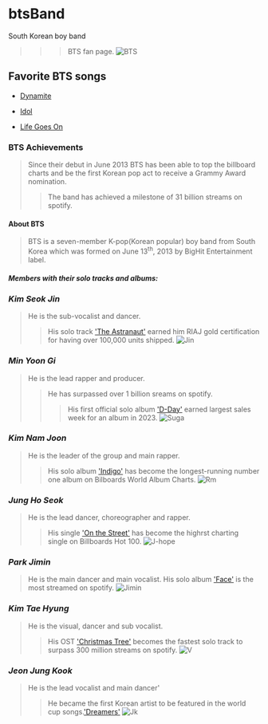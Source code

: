 # **btsBand**
South Korean boy band
>>>BTS fan page.
![BTS](https://www.stationhead.com/_next/image?url=https%3A%2F%2Fi.scdn.co%2Fimage%2Fab6761610000e5eb5704a64f34fe29ff73ab56bb&w=1200&q=75)
## Favorite BTS songs
- [Dynamite](https://www.youtube.com/watch?v=gdZLi9oWNZg&pp=ygUJYnRzIHNvbmdz)
* [Idol](https://www.youtube.com/watch?v=pBuZEGYXA6E&pp=ygUJYnRzIHNvbmdz)
+ [Life Goes On](https://www.youtube.com/watch?v=-5q5mZbe3V8&pp=ygUJYnRzIHNvbmdz)
### BTS Achievements
>Since their debut in June 2013 BTS has been able to top the billboard charts and be the first Korean pop act to receive a Grammy Award nomination.
>>The band has achieved a milestone of 31 billion streams on spotify.
#### About BTS
>BTS is a seven-member K-pop(Korean popular) boy band from South Korea which was formed on June 13<sup>th</sup>, 2013 by BigHit Entertainment label.
##### Members with their solo tracks and albums:
### *Kim Seok Jin*
>He is the sub-vocalist and dancer.
>>His solo track ['The Astranaut'](https://www.youtube.com/watch?v=c6ASQOwKkhk&pp=ygURdGhlIGFzdHJvbmF1dCBqaW4%3D) earned him RIAJ gold certification for having over 100,000 units shipped.
![Jin](https://images.squarespace-cdn.com/content/v1/5aa2069c25bf02363bf5c7c4/1653923295181-H2EW0WD1UWUVU2L8JPY2/bts-proof-door-ver-jin.jpg?format=300win)
### *Min Yoon Gi*
>He is the lead rapper and producer.
>>He has surpassed over 1 billion sreams on spotify.
>>>His first official solo album ['D-Day'](https://www.youtube.com/watch?v=cWTwudvsppI&pp=ygUTZC1kYXkgYWd1c3QgZCBhbGJ1bQ%3D%3D) earned largest sales week for an album in 2023.
![Suga](https://images.squarespace-cdn.com/content/v1/5aa2069c25bf02363bf5c7c4/1653923299193-9PXK793TKPCZMC851HAB/bts-proof-door-ver-suga.jpg?format=300w)
### *Kim Nam Joon*
>He is the leader of the group and main rapper.
>>His solo album ['Indigo'](https://www.youtube.com/watch?v=OxdgwUncvqA&pp=ygUJaW5kaWdvIHJt) has become the longest-running number one album on Bilboards World Album Charts.
![Rm](https://images.squarespace-cdn.com/content/v1/5aa2069c25bf02363bf5c7c4/1653923297294-RDTEB9IK6ZKSFFG5WEJ3/bts-proof-door-ver-rm.jpg?format=300w)
### *Jung Ho Seok*
>He is the lead dancer, choreographer and rapper.
>>His single ['On the Street'](https://www.youtube.com/watch?v=r6WbbU_lLCA&pp=ygUUaiBob3BlIG9uIHRoZSBzdHJlZXQ%3D) has become the highrst charting single on Billboards Hot 100.
![J-hope](https://images.squarespace-cdn.com/content/v1/5aa2069c25bf02363bf5c7c4/1653923291518-34EDJ3HW66IV4HUWV4RX/bts-proof-door-ver-jhope.jpg?format=300w)
### *Park Jimin*
>He is the main dancer and main vocalist.
>His solo album ['Face'](https://www.youtube.com/watch?v=9Xnkxl13G08&pp=ygUQZmFjZSBqaW1pbiBhbGJ1bQ%3D%3D) is the most streamed on spotify.
![Jimin](https://images.squarespace-cdn.com/content/v1/5aa2069c25bf02363bf5c7c4/1653923294827-6MAS15YHIRS6R7BGR7AE/bts-proof-door-ver-jimin.jpg?format=300w)
### *Kim Tae Hyung*
>He is the visual, dancer and sub vocalist.
>>His OST ['Christmas Tree'](https://www.youtube.com/watch?v=1oq8Iesr1AU&pp=ygUUY2hyaXN0bWFzIHRyZWUgdiBidHM%3D) becomes the fastest solo track to surpass 300 million streams on spotify.
![V](https://images.squarespace-cdn.com/content/v1/5aa2069c25bf02363bf5c7c4/1653923299638-7CFSFDJIPHS2CH0RYI3Z/bts-proof-door-ver-v.jpg?format=300w)
### *Jeon Jung Kook*
>He is the lead vocalist and main dancer'
>>He became the first Korean artist to be featured in the world cup songs.['Dreamers'](https://www.youtube.com/watch?v=IwzkfMmNMpM&pp=ygUIZHJlYW1lcnM%3D)
![Jk](https://images.squarespace-cdn.com/content/v1/5aa2069c25bf02363bf5c7c4/1653923296833-3RKXGGBPA8ICR3H12ADQ/bts-proof-door-ver-jk.jpg?format=500w)

